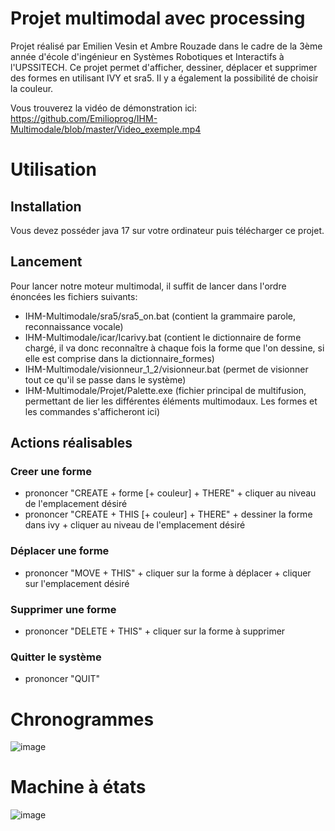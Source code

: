 # Projet multimodal avec processing
Projet réalisé par Emilien Vesin et Ambre Rouzade dans le cadre de la 3ème année d'école d'ingénieur en Systèmes Robotiques et Interactifs à l'UPSSITECH.
Ce projet permet d'afficher, dessiner, déplacer et supprimer des formes en utilisant IVY et sra5. Il y a également la possibilité de choisir la couleur.

Vous trouverez la vidéo de démonstration ici: https://github.com/Emilioprog/IHM-Multimodale/blob/master/Video_exemple.mp4 

# Utilisation

## Installation

Vous devez posséder java 17 sur votre ordinateur puis télécharger ce projet.

## Lancement

Pour lancer notre moteur multimodal, il suffit de lancer dans l'ordre énoncées les fichiers suivants:
- IHM-Multimodale/sra5/sra5_on.bat  (contient la grammaire parole, reconnaissance vocale)
- IHM-Multimodale/icar/Icarivy.bat   (contient le dictionnaire de forme chargé, il va donc reconnaître à chaque fois la forme que l'on dessine, si elle est comprise dans la dictionnaire_formes)
- IHM-Multimodale/visionneur_1_2/visionneur.bat   (permet de visionner tout ce qu'il se passe dans le système)
- IHM-Multimodale/Projet/Palette.exe   (fichier principal de multifusion, permettant de lier les différentes éléments multimodaux. Les formes et les commandes s'afficheront ici)

## Actions réalisables
###  Creer une forme
- prononcer "CREATE + forme [+ couleur] + THERE" + cliquer au niveau de l'emplacement désiré
- prononcer "CREATE + THIS [+ couleur] + THERE" + dessiner la forme dans ivy + cliquer au niveau de l'emplacement désiré
### Déplacer une forme
- prononcer "MOVE + THIS" + cliquer sur la forme à déplacer + cliquer sur l'emplacement désiré
### Supprimer une forme
- prononcer "DELETE + THIS" + cliquer sur la forme à supprimer
### Quitter le système
- prononcer "QUIT"

# Chronogrammes

![image](https://github.com/user-attachments/assets/d335a784-f6aa-4011-9d2c-8f34d613314e)

# Machine à états

![image](https://github.com/user-attachments/assets/5823cc18-4f39-46f3-8808-2ec5dd3cb304)

